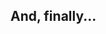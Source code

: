 
## And, finally...

<div class="split">
    <pre class="line-numbers language-md" data-src="sample/35/README.md"></pre>
    <pre class="line-numbers language-md" data-src="sample/35/Jenkinsfile"></pre>
</div>
